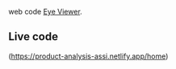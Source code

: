 web code [Eye Viewer](https://github.com/programming-hero-web-course-4/product-analysis-website-Tahsan35).

## Live code
(https://product-analysis-assi.netlify.app/home)
